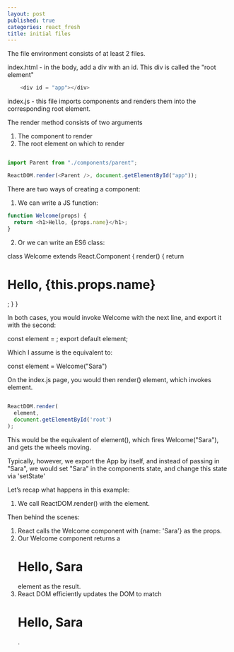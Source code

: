 ```yaml
---
layout: post
published: true
categories: react_fresh
title: initial files
---
```


The file environment consists of at least 2 files. 

index.html - in the body, add a div with an id.  This div is called the "root element"

```javascript
    <div id = "app"></div>
```

index.js -  this file imports components and renders them into the corresponding root element.

The render method consists of two arguments
1. The component to render
2. The root element on which to render

```javascript

import Parent from "./components/parent";

ReactDOM.render(<Parent />, document.getElementById("app"));
```

There are two ways of creating a component: 

1) We can write a JS function: 

```javascript
function Welcome(props) {
  return <h1>Hello, {props.name}</h1>;
}
```
2) Or we can write an ES6 class: 

class Welcome extends React.Component {
  render() {
    return <h1>Hello, {this.props.name}</h1>;
  }
}

In both cases, you would invoke Welcome with the next line, and export it with the second: 

const element = <Welcome name="Sara" />;
export default element;

Which I assume is the equivalent to: 

const element = Welcome("Sara")

On the index.js page, you would then render() element, which invokes element.   

```javascript

ReactDOM.render(
  element,
  document.getElementById('root')
);
```

This would be the equivalent of element(), which fires Welcome("Sara"), and gets the wheels moving.

Typically, however, we export the App by itself, and instead of passing in "Sara", we would set "Sara" in the components state, and change this state via 'setState'

Let’s recap what happens in this example:

1. We call ReactDOM.render() with the <Welcome name="Sara" /> element.

Then behind the scenes: 

1. React calls the Welcome component with {name: 'Sara'} as the props.
2. Our Welcome component returns a <h1>Hello, Sara</h1> element as the result.
3. React DOM efficiently updates the DOM to match <h1>Hello, Sara</h1>.



